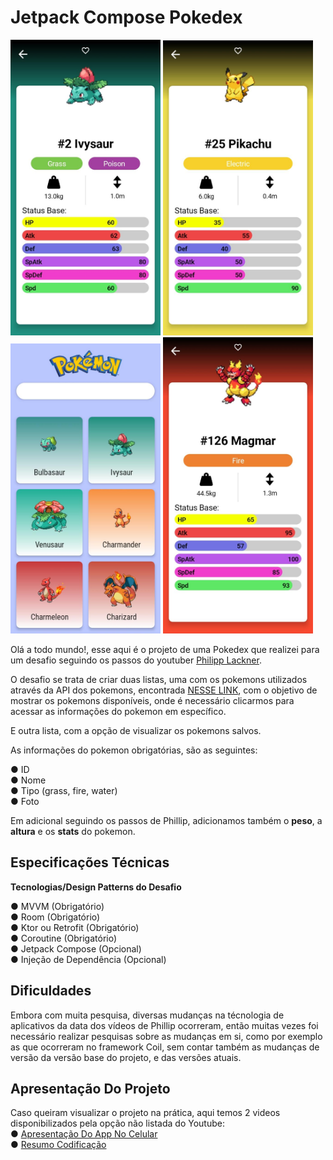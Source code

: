 # Jetpack Compose Pokedex

<img src="https://github.com/diandrade/Pokedex-Challenge/blob/885ad43aa317ab55679afd46ac0d501964b99fee/img/WhatsApp%20Image%202022-08-22%20at%2007.45.05%20(1).jpeg" alt="JetNews" width="240"></img>
<img src="https://github.com/diandrade/Pokedex-Challenge/blob/784d3a24e31c9cf02ec833fdd67f7cb1f77ecc97/img/WhatsApp%20Image%202022-08-22%20at%2007.45.05%20(2).jpeg" alt="JetNews" width="240"></img>
<img src="https://github.com/diandrade/Pokedex-Challenge/blob/cb67ea904f42e682957728ea821722d6d30ce1b1/img/WhatsApp%20Image%202022-08-22%20at%2007.45.05.jpeg" alt="JetNews" width="240"></img>
<img src="https://github.com/diandrade/Pokedex-Challenge/blob/cb67ea904f42e682957728ea821722d6d30ce1b1/img/WhatsApp%20Image%202022-08-22%20at%2007.45.06.jpeg" alt="JetNews" width="240"></img>


Olá a todo mundo!, esse aqui é o projeto de uma Pokedex que realizei para um desafio seguindo os passos do youtuber [Philipp Lackner](https://www.youtube.com/c/PhilippLackner).

O desafio se trata de criar duas listas, uma com os pokemons utilizados através da API dos pokemons, encontrada [NESSE LINK](https://pokeapi.co), com o objetivo de mostrar os pokemons disponíveis, onde é necessário clicarmos para acessar as informações do pokemon em específico.

E outra lista, com a opção de visualizar os pokemons salvos.

As informações do pokemon obrigatórias, são as seguintes:

● ID
<br/>
● Nome
<br/>
● Tipo (grass, fire, water)
<br/>
● Foto

Em adicional seguindo os passos de Phillip, adicionamos também o **peso**, a **altura** e os **stats** do pokemon.

## Especificações Técnicas

**Tecnologias/Design Patterns do Desafio**

● MVVM (Obrigatório)
<br/>
● Room (Obrigatório)
<br/>
● Ktor ou Retrofit (Obrigatório)
<br/>
● Coroutine (Obrigatório)
<br/>
● Jetpack Compose (Opcional)
<br/>
● Injeção de Dependência (Opcional) 

## Dificuldades

Embora com muita pesquisa, diversas mudanças na técnologia de aplicativos da data dos vídeos de Phillip ocorreram, então muitas vezes foi necessário realizar pesquisas sobre as mudanças em si, como por exemplo as que ocorreram no framework Coil, sem contar também as mudanças de versão da versão base do projeto, e das versões atuais.

## Apresentação Do Projeto

Caso queiram visualizar o projeto na prática, aqui temos 2 videos disponibilizados pela opção não listada do Youtube:
<br/>
● [Apresentação Do App No Celular](https://youtu.be/wcucE0zaZ-k)
<br/>
● [Resumo Codificação]()






